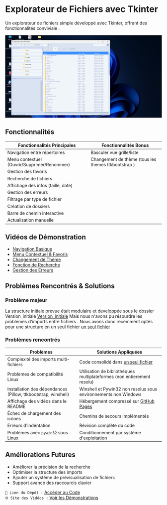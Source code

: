 # Explorateur de Fichiers avec Tkinter

Un explorateur de fichiers simple développé avec Tkinter, offrant des fonctionnalités conviviale .

![Aperçu de l'Interface](app-screenshot.png)

## Fonctionnalités

| **Fonctionnalités Principales**       | **Fonctionnalités Bonus**       |
|---------------------------------------|----------------------------------|
| Navigation entre répertoires          | Basculer vue grille/liste       |
| Menu contextuel (Ouvrir/Supprimer/Renommer) | Changement de thème (tous les themes ttkbootstrap ) |
| Gestion des favoris                   |                                  |
| Recherche de fichiers                 |                                  |
| Affichage des infos (taille, date)    |                                  |
| Gestion des erreurs                   |                                  |
| Filtrage par type de fichier          |                                  |
| Création de dossiers                  |                                  |
| Barre de chemin interactive           |                                  |
| Actualisation manuelle                |                                  |

## Vidéos de Démonstration
- [Navigation Basique](https://sos092005.github.io/videos/v1.mp4)
- [Menu Contextuel & Favoris](https://sos092005.github.io/videos/v2.mp4)
- [Changement de Thème](https://sos092005.github.io/videos/v3.mp4)
- [Fonction de Recherche](https://sos092005.github.io/videos/v4.mp4)
- [Gestion des Erreurs](https://sos092005.github.io/videos/v5.mp4)

## Problèmes Rencontrés & Solutions


### Problème majeur
La structure initiale prevue était modulaire et developpée sous le dossier Version_initiale [Version_initiale](https://github.com/Sos092005/Explorateur_de_fichier_Tkinter/tree/main/Version_initiale)
Mais nous n'avons pu résourdre les problemes d'imports entre fichiers . Nous avons donc recemment optés pour une structure en un seul fichier  [un seul fichier](https://github.com/Sos092005/Explorateur_de_fichier_Tkinter/blob/main/Version_finale/four.py)


### Problèmes rencontrés
| **Problèmes**                          | **Solutions Appliquées**           |
|---------------------------------------|-----------------------------------|
| Complexité des imports multi-fichiers | Code consolidé dans [un seul fichier](https://github.com/Sos092005/Explorateur_de_fichier_Tkinter/blob/main/Version_finale/four.py) |
| Problèmes de compatibilité Linux      | Utilisation de bibliothèques multiplateformes (non entierement resolu) |
| Installation des dépendances (Pillow, ttkbootstrap, winshell) | Winshell et Pywin32 non resolus sous environnements non Windows |
| Affichage des vidéos dans le README   | Hébergement compressé sur [GitHub Pages](https://sos092005.github.io) |
| Échec de chargement des icônes        | Chemins de secours implémentés   |
| Erreurs d'indentation                 | Révision complète du code        |
| Problèmes avec `pywin32` sous Linux   | Conditionnement par système d'exploitation |

## Améliorations Futures
- Améliorer la précision de la recherche
- Optimiser la structure des imports
- Ajouter un système de prévisualisation de fichiers
- Support avancé des raccourcis clavier

`📁 Lien du Dépôt :` [Accéder au Code](https://github.com/Sos092005/Explorateur_de_fichier_Tkinter)  
`🌐 Site des Vidéos :` [Voir les Démonstrations](https://sos092005.github.io)
